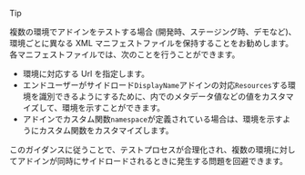 > [!TIP]
> 複数の環境でアドインをテストする場合 (開発時、ステージング時、デモなど)、環境ごとに異なる XML マニフェストファイルを保持することをお勧めします。 各マニフェストファイルでは、次のことを行うことができます。
> - 環境に対応する Url を指定します。
> - エンドユーザーがサイドロード`DisplayName`アドインの対応`Resources`する環境を識別できるようにするために、内でのメタデータ値などの値をカスタマイズして、環境を示すことができます。 
> - アドインでカスタム関数`namespace`が定義されている場合は、環境を示すようにカスタム関数をカスタマイズします。
> 
> このガイダンスに従うことで、テストプロセスが合理化され、複数の環境に対してアドインが同時にサイドロードされるときに発生する問題を回避できます。